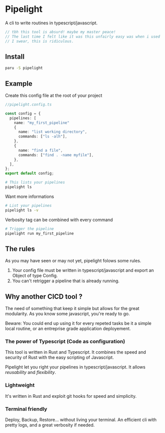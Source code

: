# Pipelight

A cli to write routines in typescript/javascript.

```js
// tbh this tool is absurd! maybe my master peace!
// The last time I felt like it was this unfairly easy was when i used cosmiconfig.
// I swear, this is ridiculous.
```

## Install

```sh
paru -S pipelight
```

## Example

Create this config file at the root of your project

```ts
//pipelight.config.ts

const config = {
  pipelines: [
    name: "my_first_pipeline"
    {
      name: "list working directory",
      commands: ["ls -alh"],
    },
    {
      name: "find a file",
      commands: ["find . -name myfile"],
    },
  ],
};
export default config;
```

```sh
# This lists your pipelines
pipelight ls

```

Want more informations

```sh
# List your pipelines
pipelight ls -v

```

Verbosity tag can be combined with every command

```sh
# Trigger the pipeline
pipelight run my_first_pipeline

```

## The rules

As you may have seen or may not yet, pipelight folows some rules.

1. Your config file must be written in typescript/javascript and export
   an Object of type Config.
2. You can't retrigger a pipeline that is already running.

## Why another CICD tool ?

The need of something that keep it simple but allows for the great modularity.
As you know some javascript, you're ready to go.

Beware: You could end up using it for every repeted tasks be it a simple local routine, or an entreprise grade application deployement.

### The power of Typescript (Code as configuration)

This tool is written in Rust and Typescript.
It combines the speed and security of Rust with the easy scripting of Javascript.

Pipelight let you right your pipelines in typescript/javascript.
It allows _reusability_ and _flexibility_.

### Lightweight

It's written in Rust and exploit git hooks for speed and simplicity.

### Terminal friendly

Deploy, Backup, Restore... without living your terminal.
An efficient cli with pretty logs, and a great verbosity if needed.
